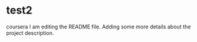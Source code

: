 # test2
coursera
I am editing the README file. Adding some more details about the project description.
